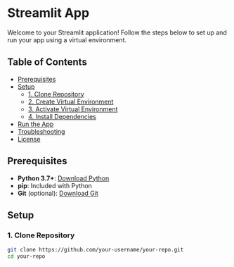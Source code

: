 # Streamlit App

Welcome to your Streamlit application! Follow the steps below to set up and run your app using a virtual environment.

## Table of Contents

- [Prerequisites](#prerequisites)
- [Setup](#setup)
  - [1. Clone Repository](#1-clone-repository)
  - [2. Create Virtual Environment](#2-create-virtual-environment)
  - [3. Activate Virtual Environment](#3-activate-virtual-environment)
  - [4. Install Dependencies](#4-install-dependencies)
- [Run the App](#run-the-app)
- [Troubleshooting](#troubleshooting)
- [License](#license)

## Prerequisites

- **Python 3.7+**: [Download Python](https://www.python.org/downloads/)
- **pip**: Included with Python
- **Git** (optional): [Download Git](https://git-scm.com/downloads)

## Setup

### 1. Clone Repository

```bash
git clone https://github.com/your-username/your-repo.git
cd your-repo
